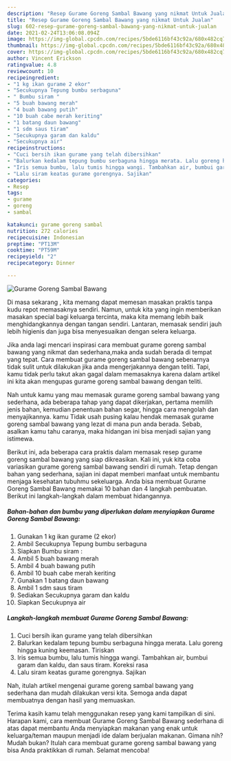 ```yaml
---
description: "Resep Gurame Goreng Sambal Bawang yang nikmat Untuk Jualan"
title: "Resep Gurame Goreng Sambal Bawang yang nikmat Untuk Jualan"
slug: 602-resep-gurame-goreng-sambal-bawang-yang-nikmat-untuk-jualan
date: 2021-02-24T13:06:08.094Z
image: https://img-global.cpcdn.com/recipes/5bde6116bf43c92a/680x482cq70/gurame-goreng-sambal-bawang-foto-resep-utama.jpg
thumbnail: https://img-global.cpcdn.com/recipes/5bde6116bf43c92a/680x482cq70/gurame-goreng-sambal-bawang-foto-resep-utama.jpg
cover: https://img-global.cpcdn.com/recipes/5bde6116bf43c92a/680x482cq70/gurame-goreng-sambal-bawang-foto-resep-utama.jpg
author: Vincent Erickson
ratingvalue: 4.8
reviewcount: 10
recipeingredient:
- "1 kg ikan gurame 2 ekor"
- "Secukupnya Tepung bumbu serbaguna"
- " Bumbu siram "
- "5 buah bawang merah"
- "4 buah bawang putih"
- "10 buah cabe merah keriting"
- "1 batang daun bawang"
- "1 sdm saus tiram"
- "Secukupnya garam dan kaldu"
- "Secukupnya air"
recipeinstructions:
- "Cuci bersih ikan gurame yang telah dibersihkan"
- "Balurkan kedalam tepung bumbu serbaguna hingga merata. Lalu goreng hingga kuning keemasan. Tiriskan"
- "Iris semua bumbu, lalu tumis hingga wangi. Tambahkan air, bumbui garam dan kaldu, dan saus tiram. Koreksi rasa"
- "Lalu siram keatas gurame gorengnya. Sajikan"
categories:
- Resep
tags:
- gurame
- goreng
- sambal

katakunci: gurame goreng sambal 
nutrition: 272 calories
recipecuisine: Indonesian
preptime: "PT13M"
cooktime: "PT59M"
recipeyield: "2"
recipecategory: Dinner

---
```



![Gurame Goreng Sambal Bawang](https://img-global.cpcdn.com/recipes/5bde6116bf43c92a/680x482cq70/gurame-goreng-sambal-bawang-foto-resep-utama.jpg)

Di masa  sekarang , kita memang dapat memesan masakan praktis tanpa kudu repot memasaknya sendiri. Namun, untuk kita yang ingin memberikan masakan special bagi keluarga tercinta, maka kita memang lebih baik menghidangkannya dengan tangan sendiri. Lantaran, memasak sendiri jauh lebih higienis dan juga bisa menyesuaikan dengan selera keluarga.

Jika anda lagi mencari inspirasi cara membuat gurame goreng sambal bawang yang nikmat dan sederhana,maka anda sudah berada di tempat yang tepat. Cara membuat gurame goreng sambal bawang  sebenarnya tidak sulit untuk dilakukan jika anda mengerjakannya dengan teliti. Tapi, kamu tidak perlu takut akan gagal dalam memasaknya 
karena dalam artikel ini kita akan mengupas gurame goreng sambal bawang dengan teliti.  



Nah untuk kamu yang mau memasak gurame goreng sambal bawang yang sederhana, ada beberapa tahap yang dapat dikerjakan, pertama memilih jenis bahan, kemudian penentuan bahan segar, hingga cara mengolah dan menyajikannya. kamu Tidak usah pusing kalau hendak memasak gurame goreng sambal bawang yang lezat di mana pun anda berada. Sebab, asalkan kamu  tahu caranya, maka hidangan ini bisa menjadi sajian yang istimewa.

Berikut ini, ada beberapa cara praktis  dalam memasak resep gurame goreng sambal bawang yang siap dikreasikan. Kali ini, yuk kita coba variasikan gurame goreng sambal bawang sendiri di rumah. Tetap dengan bahan yang sederhana, sajian ini dapat memberi manfaat untuk membantu menjaga kesehatan tubuhmu sekeluarga. Anda bisa membuat Gurame Goreng Sambal Bawang memakai 10 bahan dan 4 langkah pembuatan. Berikut ini langkah-langkah dalam membuat hidangannya.

<!--inarticleads1-->

##### Bahan-bahan dan bumbu yang diperlukan dalam menyiapkan Gurame Goreng Sambal Bawang:

1. Gunakan 1 kg ikan gurame (2 ekor)
1. Ambil Secukupnya Tepung bumbu serbaguna
1. Siapkan  Bumbu siram :
1. Ambil 5 buah bawang merah
1. Ambil 4 buah bawang putih
1. Ambil 10 buah cabe merah keriting
1. Gunakan 1 batang daun bawang
1. Ambil 1 sdm saus tiram
1. Sediakan Secukupnya garam dan kaldu
1. Siapkan Secukupnya air




<!--inarticleads2-->

##### Langkah-langkah membuat Gurame Goreng Sambal Bawang:

1. Cuci bersih ikan gurame yang telah dibersihkan
1. Balurkan kedalam tepung bumbu serbaguna hingga merata. Lalu goreng hingga kuning keemasan. Tiriskan
1. Iris semua bumbu, lalu tumis hingga wangi. Tambahkan air, bumbui garam dan kaldu, dan saus tiram. Koreksi rasa
1. Lalu siram keatas gurame gorengnya. Sajikan




Nah, itulah artikel mengenai  gurame goreng sambal bawang  yang sederhana dan mudah dilakukan versi kita. Semoga anda dapat membuatnya dengan hasil yang memuaskan. 

Terima kasih kamu telah menggunakan resep yang kami tampilkan di sini. Harapan kami, cara membuat  Gurame Goreng Sambal Bawang sederhana di atas dapat membantu Anda menyiapkan makanan yang enak untuk keluarga/teman maupun menjadi ide dalam berjualan makanan. Gimana nih? Mudah bukan? Itulah cara membuat gurame goreng sambal bawang yang bisa Anda praktikkan di rumah. Selamat mencoba!

